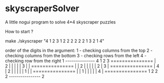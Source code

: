 # skyscraperSolver
A little nogui program to solve 4*4 skyscraper puzzles

How to start ?

make
./skyscraper "4 1 2 3 1 2 2 2 2 2 2 1 3 2 1 4"


order of the digits in the argument: 
1 - checking columns from the top
2 - checking columns from the bottom
3 - checking rows from the left
4 - checking row from the right
               1
         ---------------
          4   1   2   3
        ===============
   | 2  |   |   |   |   |  3 |
   |     ===============     |
   | 2  |   |   |   |   |  2 |
3  |      ===============    |  4
   | 2  |   |   |   |   |  1 |
   |     ===============     |
   | 1  |   |   |   |   |  4 |
         ===============
         1   2   2   2
         ---------------- 
               2
    

